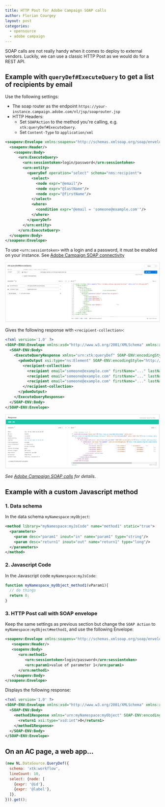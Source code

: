 ```yaml
---
title: HTTP Post for Adobe Campaign SOAP calls
author: Florian Courgey
layout: post
categories:
  - opensource
  - adobe campaign
---
```

SOAP calls are not really handy when it comes to deploy to external vendors. Luckily, we can use a classic HTTP Post as we would do for a REST API.

<!--more-->

## Example with `queryDef#ExecuteQuery` to get a list of recipients by email

Use the following settings:
- The soap router as the endpoint `https://your-instance.campaign.adobe.com/nl/jsp/soaprouter.jsp` 
- HTTP Headers:
  - Set `SOAPAction` to the method you're calling, e.g. `xtk:queryDef#ExecuteQuery`.
  - Set `Content-Type` to `application/xml`

```xml
<soapenv:Envelope xmlns:soapenv="http://schemas.xmlsoap.org/soap/envelope/" xmlns:urn="urn:xtk:queryDef">
  <soapenv:Header/>
    <soapenv:Body>
      <urn:ExecuteQuery>
      	<urn:sessiontoken>login/password</urn:sessiontoken>
        <urn:entity>
          <queryDef operation="select" schema="nms:recipient">
            <select>
              <node expr="@email"/>
              <node expr="@lastName"/>
              <node expr="@firstName"/>
            </select>
            <where>
              <condition expr="@email = 'someone@example.com'"/>
            </where>
          </queryDef>
        </urn:entity>
      </urn:ExecuteQuery>
  </soapenv:Body>
</soapenv:Envelope>
```

To use `<urn:sessiontoken>` with a login and a password, it must be enabled on your instance. See [Adobe Campaign SOAP connectivity](https://docs.campaign.adobe.com/doc/AC/en/CFG_API_Web_service_calls.html#Connectivity)

![todo](/assets/images/2018/12/adobe-campaign-soap-calls-with-http-post.jpg)

Gives the following response with `<recipient-collection>`:

```xml
<?xml version='1.0' ?>
<SOAP-ENV:Envelope xmlns:xsd="http://www.w3.org/2001/XMLSchema" xmlns:xsi="http://www.w3.org/2001/XMLSchema-instance" xmlns:ns="urn:xtk:queryDef" xmlns:SOAP-ENV="http://schemas.xmlsoap.org/soap/envelope/">
  <SOAP-ENV:Body>
    <ExecuteQueryResponse xmlns="urn:xtk:queryDef" SOAP-ENV:encodingStyle="http://schemas.xmlsoap.org/soap/encoding/">
      <pdomOutput xsi:type="ns:Element" SOAP-ENV:encodingStyle="http://xml.apache.org/xml-soap/literalxml">
        <recipient-collection>
          <recipient email="someone@example.com" firstName="..." lastName="..."/>
          <recipient email="someone@example.com" firstName="..." lastName="..."/>
          <recipient email="someone@example.com" firstName="..." lastName="..."/>
        </recipient-collection>
      </pdomOutput>
    </ExecuteQueryResponse>
  </SOAP-ENV:Body>
</SOAP-ENV:Envelope>
```

![todo](/assets/images/2018/12/adobe-campaign-soap-calls-with-http-post-in-rest-client.jpg)

*See [Adobe Campaign SOAP calls](https://docs.campaign.adobe.com/doc/AC/en/CFG_API_Web_service_calls.html) for details.*

## Example with a custom Javascript method

### 1. Data schema
In the data schema `myNamespace:myObject`:

```xml
<method library="myNamespace:myJsCode" name="method1" static="true">
  <parameters>
    <param desc="param1" inout="in" name="param1" type="string"/>
    <param desc="return1" inout="out" name="return1" type="long"/>
  </parameters>
</method>
```

### 2. Javascript Code
In the Javascript code `myNamespace:myJsCode`:

```javascript
function myNamespace_myObject_method1(vParam1){
  // do things
  return 0;
}
```

### 3. HTTP Post call with SOAP envelope

Keep the same settings as previous section but change the `SOAP Action` to `myNamespace:myObject#method1`, and use the following Envelope:

```xml
<soapenv:Envelope xmlns:soapenv="http://schemas.xmlsoap.org/soap/envelope/" xmlns:urn="urn:myNamespace:myObject">
   <soapenv:Header/>
   <soapenv:Body>
      <urn:method1>
         <urn:sessiontoken>login/password</urn:sessiontoken>
         <urn:param1>value of parameter 1</urn:param1>
      </urn:method1>
   </soapenv:Body>
</soapenv:Envelope>
```

Displays the following response:

```xml
<?xml version='1.0' ?>
<SOAP-ENV:Envelope xmlns:xsd="http://www.w3.org/2001/XMLSchema" xmlns:xsi="http://www.w3.org/2001/XMLSchema-instance" xmlns:ns="urn:myNamespace:myObject" xmlns:SOAP-ENV="http://schemas.xmlsoap.org/soap/envelope/">
  <SOAP-ENV:Body>
    <method1Response xmlns="urn:myNamespace:myObject" SOAP-ENV:encodingStyle="http://schemas.xmlsoap.org/soap/encoding/">
      <return1 xsi:type="xsd:int">0</return1>
    </method1Response>
  </SOAP-ENV:Body>
</SOAP-ENV:Envelope>
```

## On an AC page, a web app...
```js
(new NL.DataSource.QueryDef({
  schema: 'xtk:workflow', 
  lineCount: 10,
  select: {node: [
    {expr: '@id'},
    {expr: '@label'},
  ]}, 
})).get();
```

